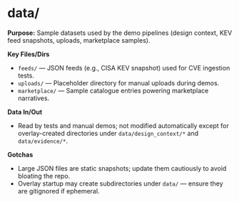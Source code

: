 # data/

**Purpose:** Sample datasets used by the demo pipelines (design context, KEV feed snapshots, uploads,
marketplace samples).

**Key Files/Dirs**
- `feeds/` — JSON feeds (e.g., CISA KEV snapshot) used for CVE ingestion tests.
- `uploads/` — Placeholder directory for manual uploads during demos.
- `marketplace/` — Sample catalogue entries powering marketplace narratives.

**Data In/Out**
- Read by tests and manual demos; not modified automatically except for overlay-created directories
  under `data/design_context/*` and `data/evidence/*`.

**Gotchas**
- Large JSON files are static snapshots; update them cautiously to avoid bloating the repo.
- Overlay startup may create subdirectories under `data/` — ensure they are gitignored if ephemeral.

